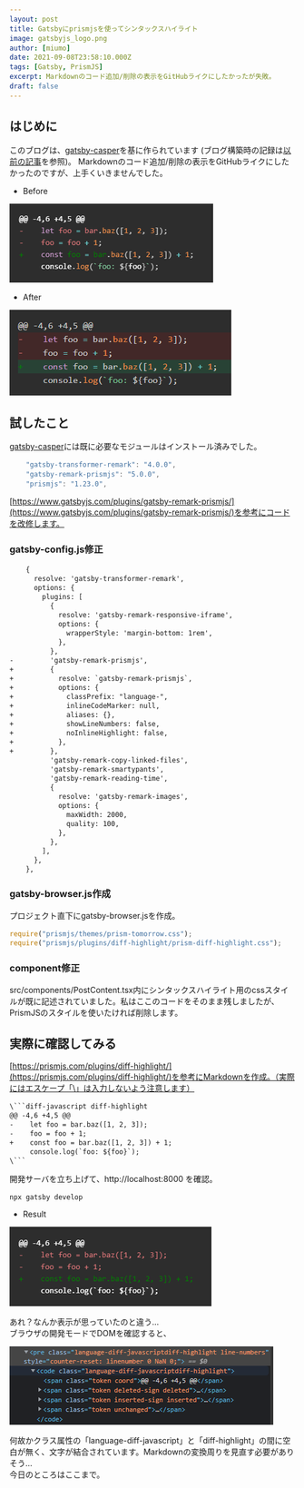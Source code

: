 ```yaml
---
layout: post
title: Gatsbyにprismjsを使ってシンタックスハイライト
image: gatsbyjs_logo.png
author: [miumo]
date: 2021-09-08T23:58:10.000Z
tags: [Gatsby, PrismJS]
excerpt: Markdownのコード追加/削除の表示をGitHubライクにしたかったが失敗。
draft: false
---
```


## はじめに

このブログは、[gatsby-casper](https://www.gatsbyjs.com/starters-next/scttcper/gatsby-casper/)を基に作られています
(ブログ構築時の記録は[以前の記事](/2021/08/27/start-blog/)を参照)。
Markdownのコード追加/削除の表示をGitHubライクにしたかったのですが、上手くいきませんでした。

- Before

![Before](before.PNG)

- After

![After](after.PNG)


## 試したこと

[gatsby-casper](https://www.gatsbyjs.com/starters-next/scttcper/gatsby-casper/)には既に必要なモジュールはインストール済みでした。

```js
    "gatsby-transformer-remark": "4.0.0",
    "gatsby-remark-prismjs": "5.0.0",
    "prismjs": "1.23.0",
```


[https://www.gatsbyjs.com/plugins/gatsby-remark-prismjs/](https://www.gatsbyjs.com/plugins/gatsby-remark-prismjs/)を参考にコードを改修します。

### gatsby-config.js修正

```diff-js diff-highlight
    {
      resolve: 'gatsby-transformer-remark',
      options: {
        plugins: [
          {
            resolve: 'gatsby-remark-responsive-iframe',
            options: {
              wrapperStyle: 'margin-bottom: 1rem',
            },
          },
-         'gatsby-remark-prismjs',
+         {
+           resolve: `gatsby-remark-prismjs`,
+           options: {
+             classPrefix: "language-",
+             inlineCodeMarker: null,
+             aliases: {},
+             showLineNumbers: false,
+             noInlineHighlight: false,
+           },
+         },
          'gatsby-remark-copy-linked-files',
          'gatsby-remark-smartypants',
          'gatsby-remark-reading-time',
          {
            resolve: 'gatsby-remark-images',
            options: {
              maxWidth: 2000,
              quality: 100,
            },
          },
        ],
      },
    },

```

### gatsby-browser.js作成

プロジェクト直下にgatsby-browser.jsを作成。

```js
require("prismjs/themes/prism-tomorrow.css");
require("prismjs/plugins/diff-highlight/prism-diff-highlight.css");
```

### component修正

src/components/PostContent.tsx内にシンタックスハイライト用のcssスタイルが既に記述されていました。私はここのコードをそのまま残しましたが、PrismJSのスタイルを使いたければ削除します。


## 実際に確認してみる

[https://prismjs.com/plugins/diff-highlight/](https://prismjs.com/plugins/diff-highlight/)を参考にMarkdownを作成。（実際にはエスケープ「\」は入力しないよう注意します）

```
\```diff-javascript diff-highlight
@@ -4,6 +4,5 @@
-    let foo = bar.baz([1, 2, 3]);
-    foo = foo + 1;
+    const foo = bar.baz([1, 2, 3]) + 1;
     console.log(`foo: ${foo}`);
\```
```

開発サーバを立ち上げて、http://localhost:8000 を確認。

```
npx gatsby develop
```

- Result

![Result](result.PNG)

あれ？なんか表示が思っていたのと違う…<br>
ブラウザの開発モードでDOMを確認すると、

![DOM](dom.PNG)

何故かクラス属性の「language-diff-javascript」と「diff-highlight」の間に空白が無く、文字が結合されています。Markdownの変換周りを見直す必要がありそう…<br>
今日のところはここまで。


